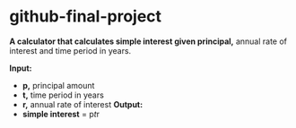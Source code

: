 # github-final-project

**A calculator that calculates simple interest given principal,** annual rate of interest and time period in years.

**Input:**
- **p,** principal amount
- **t,** time period in years
- **r,** annual rate of interest
**Output:**
- **simple interest** = p*t*r
